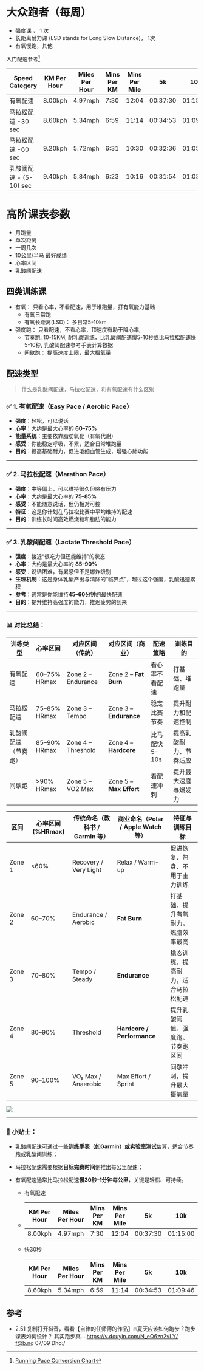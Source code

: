 



# 大众跑者（每周）

* 强度课 ， 1 次
* 长距离耐力课 (LSD stands for Long Slow Distance)， 1次
* 有氧慢跑，其他

入门配速参考[^2]

| Speed Category          | KM Per Hour | Miles Per Hour | Mins Per KM | Mins Per Mile | 5k       | 10k      |
| ----------------------- | ----------- | -------------- | ----------- | ------------- | -------- | -------- |
| 有氧配速                | 8.00kph     | 4.97mph        | 7:30        | 12:04         | 00:37:30 | 01:15:00 |
| 马拉松配速 -30 sec      | 8.60kph     | 5.34mph        | 6:59        | 11:14         | 00:34:53 | 01:09:46 |
| 马拉松配速 -60 sec      | 9.20kph     | 5.72mph        | 6:31        | 10:30         | 00:32:36 | 01:05:13 |
| 乳酸阈配速 - (5-10) sec | 9.40kph     | 5.84mph        | 6:23        | 10:16         | 00:31:54 | 01:03:49 |

# 高阶课表参数

* 月跑量
* 单次距离
* 一周几次
* 10公里/半马 最好成绩
* 心率区间
* 乳酸阈配速

## 四类训练课

* 有氧： 只看心率，不看配速，用于堆跑量，打有氧能力基础
  * 有氧日常跑 
  * 有氧长距离(LSD)： 多日常5-10km
* 强度跑： 只看配速，不看心率，顶速度有助于降心率,
  * 节奏跑: 10-15KM, 耐乳酸训练，比乳酸阈配速慢5-10秒或比马拉松配速快5-10秒, 乳酸阈配速参考手表计算数据
  * 间歇跑： 提高速度上限，最大摄氧量

## 配速类型

> 什么是乳酸阈配速，马拉松配速，和有氧配速有什么区别

### ✅ 1. 有氧配速（Easy Pace / Aerobic Pace）

- **强度**：轻松，可以说话
- **心率**：大约是最大心率的 **60–75%**
- **能量系统**：主要依靠脂肪氧化（有氧代谢）
- **感受**：你能稳定呼吸，不累，适合日常堆跑量
- **目的**：提高基础耐力，促进毛细血管生成，增强心肺功能

------

### ✅ 2. 马拉松配速（Marathon Pace）

- **强度**：中等偏上，可以维持很久但略有压力
- **心率**：大约是最大心率的 **75–85%**
- **感受**：不能随意说话，但仍相对可控
- **特征**：这是你计划在马拉松比赛中平均维持的配速
- **目的**：训练长时间高效燃烧糖和脂肪的能力

------

### ✅ 3. 乳酸阈配速（Lactate Threshold Pace）

- **强度**：接近“很吃力但还能维持”的状态
- **心率**：大约是最大心率的 **85–90%**
- **感受**：说话困难，有累感但不是爆炸级别
- **生理机制**：这是身体乳酸产出与清除的“临界点”，超过这个强度，乳酸迅速累积
- **参考**：通常是你能维持**45–60分钟**的最快配速
- **目的**：提升维持高强度的能力，推迟疲劳的到来

------

### 📊 对比总结：

| 训练类型             | 心率区间     | 对应区间（传统）   | 对应区间（商业）        | 配速策略       | 训练目的               |
| -------------------- | ------------ | ------------------ | ----------------------- | -------------- | ---------------------- |
| 有氧配速             | 60–75% HRmax | Zone 2 – Endurance | Zone 2 – **Fat Burn**   | 看心率不看配速 | 打基础、堆跑量         |
| 马拉松配速           | 75–85% HRmax | Zone 3 – Tempo     | Zone 3 – **Endurance**  | 稳定比赛节奏   | 提升耐力和配速控制     |
| 乳酸阈配速（节奏跑） | 85–90% HRmax | Zone 4 – Threshold | Zone 4 – **Hardcore**   | 比马配快5–10s  | 提高乳酸耐力、节奏适应 |
| 间歇跑               | >90% HRmax   | Zone 5 – VO2 Max   | Zone 5 – **Max Effort** | 看配速冲刺     | 提升最大速度与爆发力   |



| 区间   | 心率区间 (%HRmax) | 传统命名（教科书 / Garmin 等） | 商业命名（Polar / Apple Watch 等） | 特征与训练目标                     |
| ------ | ----------------- | ------------------------------ | ---------------------------------- | ---------------------------------- |
| Zone 1 | <60%              | Recovery / Very Light          | Relax / Warm-up                    | 促进恢复、热身、不用于主力训练     |
| Zone 2 | 60–70%            | Endurance / Aerobic            | **Fat Burn**                       | 打基础，提升有氧耐力，燃脂效率最高 |
| Zone 3 | 70–80%            | Tempo / Steady                 | **Endurance**                      | 稳态训练，提高耐力，适合马拉松配速 |
| Zone 4 | 80–90%            | Threshold                      | **Hardcore / Performance**         | 提升乳酸阈值、强度跑、节奏跑区间   |
| Zone 5 | 90–100%           | VO₂ Max / Anaerobic            | Max Effort / Sprint                | 间歇冲刺，提升最大摄氧量           |

![](https://camo.githubusercontent.com/cf79fa66fde47b14db39b0ba8bf13cfb5a41068c0fe626f6e6e460835f4228fd/68747470733a2f2f69616e7461796c6f727472656b6b696e672e636f6d2f77702d636f6e74656e742f75706c6f6164732f323032302f30332f68656172742d726174652d7a6f6e652d747261696e696e672d776974682d7765617261626c65732e706e67)

------

### 🧠 小贴士：

- 乳酸阈配速可通过一些**训练手表（如Garmin）或实验室测试**估算，适合节奏跑或乳酸阈训练；
- 马拉松配速需要根据**目标完赛时间**倒推出每公里配速；
- 有氧配速通常比马拉松配速**慢30秒–1分钟每公里**，关键是轻松、可持续。

  - 有氧配速

  - | KM Per Hour | Miles Per Hour | Mins Per KM | Mins Per Mile | 5k       | 10k      |
    | ----------- | -------------- | ----------- | ------------- | -------- | -------- |
    | 8.00kph     | 4.97mph        | 7:30        | 12:04         | 00:37:30 | 01:15:00 |
  
  
  * 快30秒
  
      | KM Per Hour | Miles Per Hour | Mins Per KM | Mins Per Mile | 5k       | 10k      |
    | ----------- | -------------- | ----------- | ------------- | -------- | -------- |
    | 8.60kph     | 5.34mph        | 6:59        | 11:14         | 00:34:53 | 01:09:46 |




## 参考

* 2.51 复制打开抖音，看看【自律的任师傅的作品】🔥夏天应该如何跑步？跑步课表如何设计？ 其实跑步真... https://v.douyin.com/N_eO6zn2vLY/ f@b.nq 07/09 Dho:/ 

[^2]: [Running Pace Conversion Chart](https://www.depicus.com/swim-bike-run/pace-conversion-chart)
